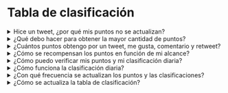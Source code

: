 # Tabla de clasificación

<details>

<summary>Hice un tweet, ¿por qué mis puntos no se actualizan?</summary>

Actualizamos los datos cada 24 horas, por lo que tu puntuación se actualizará en consecuencia. Ten en cuenta que un tweet primero necesita tener una cierta cantidad de interacción (visualizaciones, me gusta, comentarios, retweets) para ser contado por [LunarCrush](lunarcrush-test.md). Esto puede resultar en un retraso de hasta 48 horas. Vale la pena señalar que no hay límite en la cantidad de tweets que puedes publicar en un día. Al tuitear con frecuencia y de manera constante, los retrasos en el procesamiento de LunarCrush tienen un impacto menor.

</details>

<details>

<summary>¿Qué debo hacer para obtener la mayor cantidad de puntos?</summary>

Para asegurar la mayor cantidad de puntos para la temporada, el objetivo es apuntar a la posición más alta en la clasificación cada día. Estar consistentemente entre los 300 primeros participantes forma una base sólida, pero lograr un rango prominente es un logro que asegura la máxima cantidad de puntos.

Mantener una presencia regular es crucial para no perder puntos diarios. Para optimizar aún más tus puntos diarios, considera estas mejores prácticas:

Utiliza la puntuación de influencia de [LunarCrush](lunarcrush-test.md). Mantén un horario de publicación constante (10-40 veces al día para los principales influencers). Utiliza $tickers y #hashtags precisos (#XBorg, $XBG y #XBG). Ofrece contenido valioso para involucrar a tus seguidores. Interactúa con publicaciones relevantes, especialmente aquellas relacionadas con tokens, exchanges o NFT en los que estés interesado. Prioriza el atractivo visual utilizando imágenes de alta calidad. Etiqueta a otras personas influyentes y figuras destacadas asociadas con los tokens en los que te enfocas. Evita el uso excesivo de hashtags irrelevantes para evitar el spam.

</details>

<details>

<summary>¿Cuántos puntos obtengo por un tweet, me gusta, comentario y retweet?</summary>

Como nos basamos en [LunarCrush](lunarcrush-test.md), no asignamos puntos por acciones aisladas. LunarCrush mide tu participación general en el proyecto XBorg a lo largo del día y genera una clasificación. En función de esta clasificación diaria, el jugador acumula puntos. Para obtener más detalles sobre cómo se genera la clasificación de influencia, consulta las [preguntas frecuentes de LunarCrush](https://lunarcrush.com/faq/how-does-lunarcrush-calculate-social-influence).

</details>

<details>

<summary>¿Cómo se recompensan los puntos en función de mi alcance?</summary>

Las actividades de participación acumulativa, que incluyen acciones como tweets, me gusta, retweets, comentarios y seguidores, juegan un papel en la determinación de tu clasificación diaria como influencer según lo medido por LunarCrush. XBorg asigna puntos diariamente durante la fase en función de esta clasificación. Lograr un rango más alto al final de la fase resulta en una recompensa más sustancial.

</details>

<details>

<summary>¿Cómo puedo verificar mis puntos y mi clasificación diaria?</summary>

Visita <mark style="color:red;">**{ENLACE A LA TABLA DE CLASIFICACIÓN}**</mark>. La clasificación se actualiza cada 24 horas.

</details>

<details>

<summary>¿Cómo funciona la clasificación diaria?</summary>

Según tu clasificación, calculada y medida en las últimas 24 horas por LunarCrush, obtienes puntos diarios.

Los puntos se otorgan de la siguiente manera:

* 1er lugar: 100 puntos
* 2do lugar: 95 puntos
* 3er lugar: 90 puntos
* 4to lugar: 88 puntos
* 5to lugar: 86 puntos

Para clasificaciones posteriores:

* Del 6to al 10mo lugar: Los puntos disminuyen de 84 a 80 respectivamente.
* Del 11vo al 15to lugar: Los puntos disminuyen de 75 a 71 respectivamente.

Para clasificaciones de grupos más grandes:

* Del 16to al 25to lugar: Todos reciben 70 puntos.
* Del 26to al 35to lugar: Todos reciben 65 puntos.
* Del 36to al 50mo lugar: Todos reciben 60 puntos.
* Del 51ro al 70mo lugar: Todos reciben 55 puntos.
* Del 71ro al 100mo lugar: Todos reciben 50 puntos.
* Del 101ro al 150mo lugar: Todos reciben 40 puntos.
* Del 151ro al 200mo lugar: Todos reciben 30 puntos.
* Del 201ro al 240mo lugar: Todos reciben 20 puntos.
* Del 241ro al 270mo lugar: Todos reciben 15 puntos.
* Del 271ro al 290mo lugar: Todos reciben 10 puntos.
* Del 291ro al 300mo lugar: Todos reciben 5 puntos.

Si tu rango cae más allá del puesto 300, no recibirás puntos ese día. Pero esa es la ventaja de esta clasificación: todos los días tienes una nueva oportunidad para destacar.

Esperamos que esta desglose brinde claridad sobre cómo se acumulan los puntos.

</details>

<details>

<summary>¿Con qué frecuencia se actualizan los puntos y las clasificaciones?</summary>

Realizamos la extracción de datos diariamente y asignamos puntos a los 300 principales influencers del día. Como resultado, la tabla de clasificación cambia una vez cada 24 horas.

</details>

<details>

<summary>¿Cómo se actualiza la tabla de clasificación?</summary>

Cada día, obtienes puntos según tu clasificación diaria. Estos puntos se acumulan diariamente para compilar la tabla de clasificación. Esta tabla de clasificación juega un papel crucial en la determinación de tus recompensas al final de la fase de clasificación o temporada.

</details>